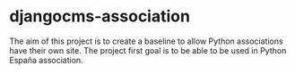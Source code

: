 # djangocms-association

The aim of this project is to create a baseline to allow Python associations have their own site.
The project first goal is to be able to be used in Python España association.
